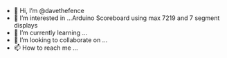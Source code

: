 - 👋 Hi, I’m @davethefence
- 👀 I’m interested in ...Arduino Scoreboard using max 7219 and 7 segment displays
- 🌱 I’m currently learning ...
- 💞️ I’m looking to collaborate on ...
- 📫 How to reach me ...

<!---
davethefence/davethefence is a ✨ special ✨ repository because its `README.md` (this file) appears on your GitHub profile.
You can click the Preview link to take a look at your changes.
--->
